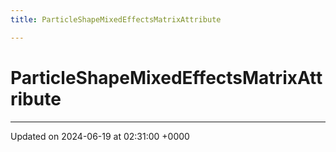 ```yaml
---
title: ParticleShapeMixedEffectsMatrixAttribute

---
```


# ParticleShapeMixedEffectsMatrixAttribute





-------------------------------

Updated on 2024-06-19 at 02:31:00 +0000